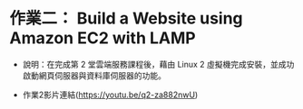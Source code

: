 # 作業二： Build a Website using Amazon EC2 with LAMP

* 說明：在完成第 2 堂雲端服務課程後，藉由 Linux 2 虛擬機完成安裝，並成功啟動網頁伺服器與資料庫伺服器的功能。  

* 作業2影片連結(https://youtu.be/q2-za882nwU)
